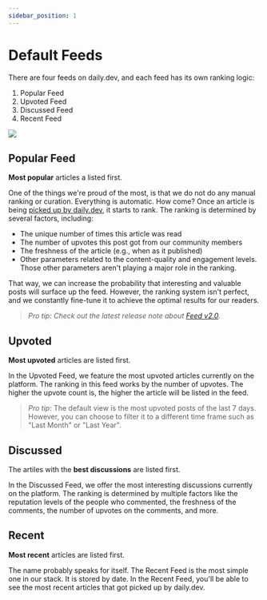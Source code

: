 ```yaml
---
sidebar_position: 1
---
```


# Default Feeds

There are four feeds on daily.dev, and each feed has its own ranking logic:

1. Popular Feed 
2. Upvoted Feed
3. Discussed Feed
4. Recent Feed

![](https://daily-now-res.cloudinary.com/image/upload/v1636555455/docs/Screen_Shot_2021-11-10_at_16.43.25.png)

## Popular Feed 

**Most popular** articles a listed first.

One of the things we're proud of the most, is that we do not do any manual ranking or curation. Everything is automatic. How come? Once an article is being [picked up by daily.dev](../how-does-daily-dev-work/how-to-get-featured.md), it starts to rank. The ranking is determined by several factors, including:

* The unique number of times this article was read
* The number of upvotes this post got from our community members
* The freshness of the article (e.g., when as it published)
* Other parameters related to the content-quality and engagement levels. Those other parameters aren't playing a major role in the ranking.

That way, we can increase the probability that interesting and valuable posts will surface up the feed. However, the ranking system isn't perfect, and we constantly fine-tune it to achieve the optimal results for our readers.

> *Pro tip:* *Check out the latest release note about [Feed v2.0](https://app.daily.dev/posts/Pua7g-36i).*

## Upvoted

**Most upvoted** articles are listed first.

In the Upvoted Feed, we feature the most upvoted articles currently on the platform. The ranking in this feed works by the number of upvotes. The higher the upvote count is, the higher the article will be listed in the feed.

> *Pro tip:* The default view is the most upvoted posts of the last 7 days. However, you can choose to filter it to a different time frame such as "Last Month" or "Last Year".

## Discussed

The artiles with the **best discussions** are listed first.

In the Discussed Feed, we offer the most interesting discussions currently on the platform. The ranking is determined by multiple factors like the reputation levels of the people who commented, the freshness of the comments, the number of upvotes on the comments, and more.

## Recent

**Most recent** articles are listed first.

The name probably speaks for itself. The Recent Feed is the most simple one in our stack. It is stored by date. In the Recent Feed, you'll be able to see the most recent articles that got picked up by daily.dev.